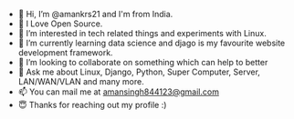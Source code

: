 - 👋 Hi, I’m @amankrs21 and I'm from India.
- 🍁 I Love Open Source.
- 👀 I’m interested in tech related things and experiments with Linux.
- 🌱 I’m currently learning data science and djago is my favourite website development framework.
- 💞️ I’m looking to collaborate on something which can help to better 
- 💬 Ask me about Linux, Django, Python, Super Computer, Server, LAN/WAN/VLAN and many more.
- 📫 You can mail me at amansingh844123@gmail.com
- 😇 Thanks for reaching out my profile :)

<!---
amankrs21/amankrs21 is a ✨ special ✨ repository because its `README.md` (this file) appears on your GitHub profile.
You can click the Preview link to take a look at your changes.
--->
